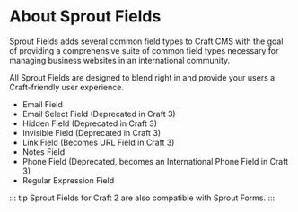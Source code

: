# About Sprout Fields

Sprout Fields adds several common field types to Craft CMS with the goal of providing a comprehensive suite of common field types necessary for managing business websites in an international community.

All Sprout Fields are designed to blend right in and provide your users a Craft-friendly user experience.

- Email Field
- Email Select Field (Deprecated in Craft 3)
- Hidden Field (Deprecated in Craft 3)
- Invisible Field (Deprecated in Craft 3)
- Link Field (Becomes URL Field in Craft 3)
- Notes Field
- Phone Field (Deprecated, becomes an International Phone Field in Craft 3)
- Regular Expression Field

::: tip
Sprout Fields for Craft 2 are also compatible with Sprout Forms.
:::